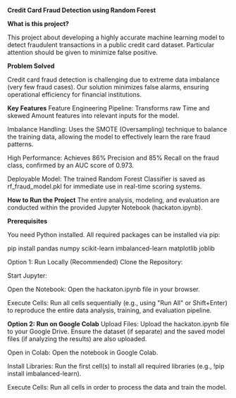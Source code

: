 ****Credit Card Fraud Detection using Random Forest****

**What is this project?**

This project about developing a highly accurate machine learning model to detect fraudulent transactions in a public credit card dataset.
Particular attention should be given to minimize false positive.

**Problem Solved**

Credit card fraud detection is challenging due to extreme data imbalance (very few fraud cases). Our solution minimizes false alarms, ensuring operational efficiency for financial institutions.

**Key Features**
Feature Engineering Pipeline: Transforms raw Time and skewed Amount features into relevant inputs for the model.

Imbalance Handling: Uses the SMOTE (Oversampling) technique to balance the training data, allowing the model to effectively learn the rare fraud patterns.

High Performance: Achieves 86% Precision and 85% Recall on the fraud class, confirmed by an AUC score of 0.973.

Deployable Model: The trained Random Forest Classifier is saved as rf_fraud_model.pkl for immediate use in real-time scoring systems.

**How to Run the Project**
The entire analysis, modeling, and evaluation are conducted within the provided Jupyter Notebook (hackaton.ipynb).

**Prerequisites**

You need Python installed. All required packages can be installed via pip:

pip install pandas numpy scikit-learn imbalanced-learn matplotlib joblib

Option 1: Run Locally (Recommended)
Clone the Repository:

Start Jupyter:

Open the Notebook: Open the hackaton.ipynb file in your browser.

Execute Cells: Run all cells sequentially (e.g., using "Run All" or Shift+Enter) to reproduce the entire data analysis, training, and evaluation pipeline.

**Option 2: Run on Google Colab**
Upload Files: Upload the hackaton.ipynb file to your Google Drive. Ensure the dataset (if separate) and the saved model files (if analyzing the results) are also uploaded.

Open in Colab: Open the notebook in Google Colab.

Install Libraries: Run the first cell(s) to install all required libraries (e.g., !pip install imbalanced-learn).

Execute Cells: Run all cells in order to process the data and train the model.

